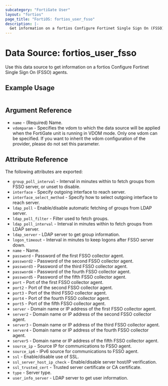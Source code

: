 ```yaml
---
subcategory: "FortiGate User"
layout: "fortios"
page_title: "FortiOS: fortios_user_fsso"
description: |-
  Get information on a fortios Configure Fortinet Single Sign On (FSSO) agents.
---
```


# Data Source: fortios_user_fsso
Use this data source to get information on a fortios Configure Fortinet Single Sign On (FSSO) agents.


## Example Usage

```hcl

```

## Argument Reference

* `name` - (Required) Name.
* `vdomparam` - Specifies the vdom to which the data source will be applied when the FortiGate unit is running in VDOM mode. Only one vdom can be specified. If you want to inherit the vdom configuration of the provider, please do not set this parameter.

## Attribute Reference

The following attributes are exported:

* `group_poll_interval` - Interval in minutes within to fetch groups from FSSO server, or unset to disable.
* `interface` - Specify outgoing interface to reach server.
* `interface_select_method` - Specify how to select outgoing interface to reach server.
* `ldap_poll` - Enable/disable automatic fetching of groups from LDAP server.
* `ldap_poll_filter` - Filter used to fetch groups.
* `ldap_poll_interval` - Interval in minutes within to fetch groups from LDAP server.
* `ldap_server` - LDAP server to get group information.
* `logon_timeout` - Interval in minutes to keep logons after FSSO server down.
* `name` - Name.
* `password` - Password of the first FSSO collector agent.
* `password2` - Password of the second FSSO collector agent.
* `password3` - Password of the third FSSO collector agent.
* `password4` - Password of the fourth FSSO collector agent.
* `password5` - Password of the fifth FSSO collector agent.
* `port` - Port of the first FSSO collector agent.
* `port2` - Port of the second FSSO collector agent.
* `port3` - Port of the third FSSO collector agent.
* `port4` - Port of the fourth FSSO collector agent.
* `port5` - Port of the fifth FSSO collector agent.
* `server` - Domain name or IP address of the first FSSO collector agent.
* `server2` - Domain name or IP address of the second FSSO collector agent.
* `server3` - Domain name or IP address of the third FSSO collector agent.
* `server4` - Domain name or IP address of the fourth FSSO collector agent.
* `server5` - Domain name or IP address of the fifth FSSO collector agent.
* `source_ip` - Source IP for communications to FSSO agent.
* `source_ip6` - IPv6 source for communications to FSSO agent.
* `ssl` - Enable/disable use of SSL.
* `ssl_server_host_ip_check` - Enable/disable server host/IP verification.
* `ssl_trusted_cert` - Trusted server certificate or CA certificate.
* `type` - Server type.
* `user_info_server` - LDAP server to get user information.
